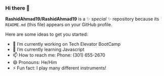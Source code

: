 ### Hi there 👋


**RashidAhmad19/RashidAhmad19** is a ✨ _special_ ✨ repository because its `README.md` (this file) appears on your GitHub profile.

Here are some ideas to get you started:

- 🔭 I’m currently working on Tech Elevator BootCamp
- 🌱 I’m currently learning Javascript
- 📫 How to reach me: Phone: (301) 655-2670
- 😄 Pronouns: He/Him
- ⚡ Fun fact: I play many different instruments!

